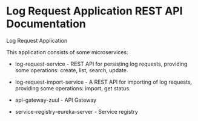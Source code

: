 # Log Request Application REST API Documentation
Log Request Application

This application consists of some microservices:

- log-request-service - REST API for persisting log requests, providing some operations: create, list, search, update.

- log-request-import-service - A REST API for importing of log requests, providing some operations: import, get status.

- api-gateway-zuul - API Gateway

- service-registry-eureka-server - Service registry

